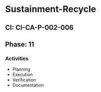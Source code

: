 # Sustainment-Recycle

## CI: CI-CA-P-002-006
## Phase: 11

### Activities
- Planning
- Execution
- Verification
- Documentation
